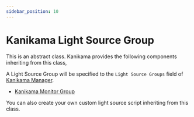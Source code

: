 ```yaml
---
sidebar_position: 10
---
```


# Kanikama Light Source Group

This is an abstract class.
Kanikama provides the following components inheriting from this class,

A Light Source Group will be specified to the `Light Source Groups` field of [Kanikama Manager](kanikama-manager).

- [Kanikama Monitor Group](kanikama-monitor-group)

You can also create your own custom light source script inheriting from this class.